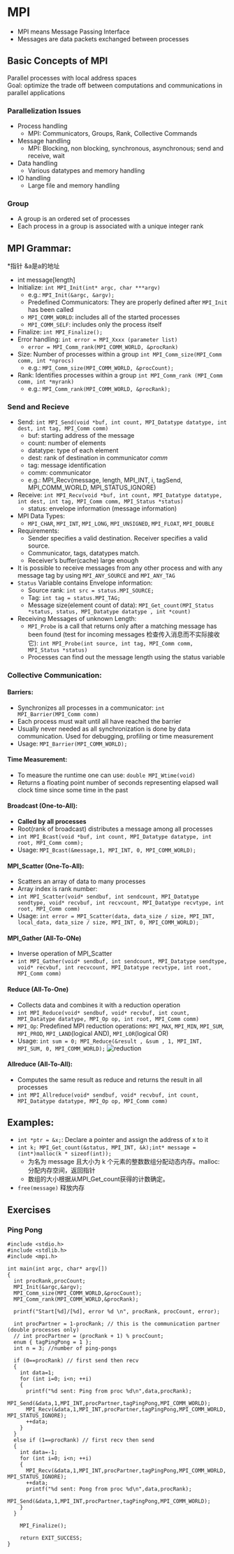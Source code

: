 # MPI
+ MPI means Message Passing Interface
+ Messages are data packets exchanged between processes
  
## Basic Concepts of MPI
Parallel processes with local address spaces  
Goal: optimize the trade off between computations and communications in parallel applications  

### Parallelization Issues
+ Process handling
  + MPI: Communicators, Groups, Rank, Collective Commands
+ Message handling
  + MPI: Blocking, non blocking, synchronous, asynchronous; send and receive, wait
+ Data handling
  + Various datatypes and memory handling
+ IO handling
  + Large file and memory handling

### Group
+ A group is an ordered set of processes
+ Each process in a group is associated with a unique integer rank

## MPI Grammar:
*指针 &a是a的地址
+ int message[length]
+ Initialize: `int MPI_Init(int* argc, char ***argv)`
  + e.g.: `MPI_Init(&argc, &argv);`
  + Predefined Communicators: They are properly defined after `MPI_Init` has been called
  + `MPI_COMM_WORLD`: includes all of the started processes
  + `MPI_COMM_SELF`: includes only the process itself
+ Finalize: `int MPI_Finalize();`
+ Error handling: `int error = MPI_Xxxx (parameter list)`
  + `error = MPI_Comm_rank(MPI_COMM_WORLD, &procRank)`
+ Size: Number of processes within a group `int MPI_Comm_size(MPI_Comm comm, int *nprocs)`
  + e.g.: `MPI_Comm_size(MPI_COMM_WORLD, &procCount);`
+ Rank: Identifies processes within a group `int MPI_Comm_rank (MPI_Comm comm, int *myrank)`
  + e.g.: `MPI_Comm_rank(MPI_COMM_WORLD, &procRank);`

### Send and Recieve
+ Send: `int MPI_Send(void *buf, int count, MPI_Datatype datatype, int dest, int tag, MPI_Comm comm)`
  + buf: starting address of the message
  + count: number of elements
  + datatype: type of each element
  + dest: rank of destination in communicator *comm*
  + tag: message identification
  + comm: communicator
  + e.g.: MPI_Recv(message, length, MPI_INT, i, tagSend, MPI_COMM_WORLD, MPI_STATUS_IGNORE)
+ Receive: `int MPI_Recv(void *buf, int count, MPI_Datatype datatype, int dest, int tag, MPI_Comm comm, MPI_Status *status)`
  + status: envelope information (message information)
+ MPI Data Types:
  + `MPI_CHAR`, `MPI_INT`, `MPI_LONG`, `MPI_UNSIGNED`, `MPI_FLOAT`, `MPI_DOUBLE`
+ Requirements:
  + Sender specifies a valid destination. Receiver specifies a valid source.
  + Communicator, tags, datatypes match.
  + Receiver’s buffer(cache) large enough
+ It is possible to receive messages from any other process and with any message tag by using `MPI_ANY_SOURCE` and `MPI_ANY_TAG`
+ `Status` Variable contains Envelope information:
  + Source rank: `int src = status.MPI_SOURCE;`
  + Tag: `int tag = status.MPI_TAG;`
  + Message size(element count of data): `MPI_Get_count(MPI_Status *status, status, MPI_Datatype datatype , int *count)`
+ Receiving Messages of unknown Length:
  + `MPI_Probe` is a call that returns only after a matching message has been found (test for incoming messages 检查传入消息而不实际接收它): `int MPI_Probe(int source, int tag, MPI_Comm comm, MPI_Status *status)`
  + Processes can find out the message length using the status variable

### Collective Communication:
#### Barriers:
+ Synchronizes all processes in a communicator: `int MPI_Barrier(MPI_Comm comm)`
+ Each process must wait until all have reached the barrier
+ Usually never needed as all synchronization is done by data communication. Used for debugging, profiling or time measurement
+ Usage: `MPI_Barrier(MPI_COMM_WORLD);`

#### Time Measurement:
+ To measure the runtime one can use: `double MPI_Wtime(void)`
+ Returns a floating point number of seconds representing elapsed wall clock
time since some time in the past

#### Broadcast (One-to-All):
+ **Called by all processes**
+ Root(rank of broadcast) distributes a message among all processes
+ `int MPI_Bcast(void *buf, int count, MPI_Datatype datatype, int root, MPI_Comm comm);`
+ Usage: `MPI_Bcast(&message,1, MPI_INT, 0, MPI_COMM_WORLD);`


#### MPI_Scatter (One-To-All):
+ Scatters an array of data to many processes
+ Array index is rank number:
+ `int MPI_Scatter(void* sendbuf, int sendcount, MPI_Datatype sendtype, void* recvbuf, int recvcount, MPI_Datatype recvtype, int root, MPI_Comm comm)`
+ Usage: `int error = MPI_Scatter(data, data_size / size, MPI_INT, local_data, data_size / size, MPI_INT, 0, MPI_COMM_WORLD);`

#### MPI_Gather (All-To-ONe)
+ Inverse operation of MPI_Scatter
+ `int MPI_Gather(void* sendbuf, int sendcount, MPI_Datatype sendtype, void* recvbuf, int recvcount, MPI_Datatype recvtype, int root, MPI_Comm comm)`

#### Reduce (All-To-One)
+ Collects data and combines it with a reduction operation
+ `int MPI_Reduce(void* sendbuf, void* recvbuf, int count, MPI_Datatype datatype, MPI_Op op, int root, MPI_Comm comm)`
+ `MPI_Op`: Predefined MPI reduction operations: `MPI_MAX`, `MPI_MIN`, `MPI_SUM`, `MPI_PROD`, `MPI_LAND`(logical AND), `MPI_LOR`(logical OR)
+ Usage: `int sum = 0; MPI_Reduce(&result , &sum , 1, MPI_INT, MPI_SUM, 0, MPI_COMM_WORLD);`
![reduction](imgs_and_codes/mpi_reduce.png)

#### Allreduce (All-To-All):
+ Computes the same result as reduce and returns the result in all processes
+ `int MPI_Allreduce(void* sendbuf, void* recvbuf, int count, MPI_Datatype datatype, MPI_Op op, MPI_Comm comm)`

## Examples:
+ `int *ptr = &x;`: Declare a pointer and assign the address of x to it
+ `int k; MPI_Get_count(&status, MPI_INT, &k);int* message = (int*)malloc(k * sizeof(int));`
  + 为名为 message 且大小为 k 个元素的整数数组分配动态内存。malloc: 分配内存空间，返回指针
  + 数组的大小根据从MPI_Get_count获得的计数确定。
+ `free(message)` 释放内存


## Exercises
### Ping Pong
```
#include <stdio.h>
#include <stdlib.h>
#include <mpi.h>

int main(int argc, char* argv[])
{
  int procRank,procCount;
  MPI_Init(&argc,&argv);
  MPI_Comm_size(MPI_COMM_WORLD,&procCount);
  MPI_Comm_rank(MPI_COMM_WORLD,&procRank);

  printf("Start[%d]/[%d], error %d \n", procRank, procCount, error);

  int procPartner = 1-procRank; // this is the communication partner (double processes only)
  // int procPartner = (procRank + 1) % procCount;
  enum { tagPingPong = 1 };
  int n = 3; //number of ping-pongs

  if (0==procRank) // first send then recv
  {
    int data=1;
    for (int i=0; i<n; ++i) 
    {
      printf("%d sent: Ping from proc %d\n",data,procRank);
      MPI_Send(&data,1,MPI_INT,procPartner,tagPingPong,MPI_COMM_WORLD);
      MPI_Recv(&data,1,MPI_INT,procPartner,tagPingPong,MPI_COMM_WORLD, MPI_STATUS_IGNORE);
      ++data;
    }
  }
  else if (1==procRank) // first recv then send
  {
    int data=-1;
    for (int i=0; i<n; ++i) 
    {
      MPI_Recv(&data,1,MPI_INT,procPartner,tagPingPong,MPI_COMM_WORLD, MPI_STATUS_IGNORE);
      ++data;
      printf("%d sent: Pong from proc %d\n",data,procRank);
      MPI_Send(&data,1,MPI_INT,procPartner,tagPingPong,MPI_COMM_WORLD);
    }
  }

	MPI_Finalize();
	
	return EXIT_SUCCESS;
}
```
